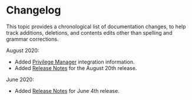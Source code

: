[title]: # (Changelog)
[tags]: # (doc changes)
[priority]: # (7999)
# Changelog

This topic provides a chronological list of documentation changes, to help track additions, deletions, and contents edits other than spelling and grammar corrections.

August 2020:

* Added [Privilege Manager](https://thy.center/pba/link/PrivManPBASetup) integration information.
* Added [Release Notes](2020-aug-20.md) for the August 20th release.

June 2020:

* Added [Release Notes](2020-june-4.md) for June 4th release.
